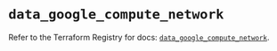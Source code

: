 # `data_google_compute_network`

Refer to the Terraform Registry for docs: [`data_google_compute_network`](https://registry.terraform.io/providers/hashicorp/google/6.3.0/docs/data-sources/compute_network).

